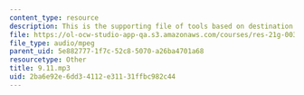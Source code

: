 ```yaml
---
content_type: resource
description: This is the supporting file of tools based on destination and goal.
file: https://ol-ocw-studio-app-qa.s3.amazonaws.com/courses/res-21g-003-learning-chinese-a-foundation-course-in-mandarin-spring-2011/2ba6e92e6dd34112e31131ffbc982c44_9.11.mp3
file_type: audio/mpeg
parent_uid: 5e882777-1f7c-52c8-5070-a26ba4701a68
resourcetype: Other
title: 9.11.mp3
uid: 2ba6e92e-6dd3-4112-e311-31ffbc982c44
---
```

